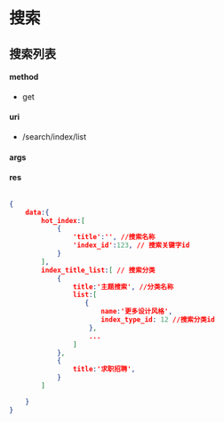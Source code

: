 # 搜索

## 搜索列表

#### method

- get

#### uri

- /search/index/list

#### args


#### res

```json

{
    data:{
        hot_index:[
            {
                'title':'', //搜索名称
                'index_id':123, // 搜索关键字id
            }
        ],
        index_title_list:[ // 搜索分类
            {
                title:'主题搜索', //分类名称
                list:[
                   {
                       name:'更多设计风格',
                       index_type_id: 12 //搜索分类id
                    },
                    ...
                ]
            },
            {
                title:'求职招聘',
            }
        ]

    }
}

```
